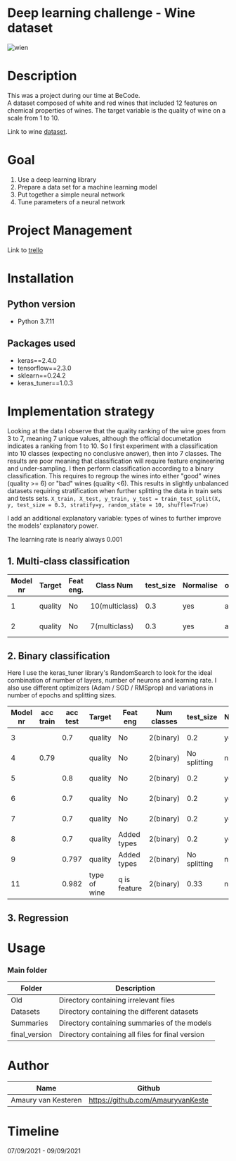 # Deep learning challenge - Wine dataset
![wien](https://user-images.githubusercontent.com/84380197/132534908-93568322-7fff-4935-8f3d-d30fefa0cbb4.jpg)
# Description
This was a project during our time at BeCode.  
A dataset composed of white and red wines that included 12 features on chemical properties of wines. The target variable is the quality of wine on a scale from 1 to 10.

Link to wine [dataset](https://archive.ics.uci.edu/ml/datasets/wine).

# Goal
   1.  Use a deep learning library
   2. Prepare a data set for a machine learning model
   3. Put together a simple neural network
   4. Tune parameters of a neural network

# Project Management

Link to [trello](https://trello.com/b/cnnL0KJL/wine-tasting)

# Installation
## Python version
* Python 3.7.11

## Packages used
* keras==2.4.0
* tensorflow==2.3.0
* sklearn==0.24.2
* keras_tuner==1.0.3

# Implementation strategy

Looking at the data I observe that the quality ranking of the wine goes from 3 to 7, meaning 7 unique values, although the official documetation indicates a ranking from 1 to 10. 
So I first experiment with a classification into 10 classes (expecting no conclusive answer), then into 7 classes. The results are poor meaning that classification will require feature engineering and under-sampling.
I then perform classification according to a binary classification. This requires to regroup the wines into either "good" wines (quality >= 6)  or "bad" wines (quality <6). This results in slightly unbalanced datasets requiring stratification when further splitting the data in train sets and tests sets.
```X_train, X_test, y_train, y_test = train_test_split(X, y, test_size = 0.3, stratify=y, random_state = 10, shuffle=True)```

I add an additional explanatory variable: types of wines to further improve the models' explanatory power.

The learning rate is nearly always 0.001

## 1. Multi-class classification

| Model nr | Target  | Feat eng. | Class Num      | test_size | Normalise | optimizer | Num hidden  | input layer | output layer | activation | epochs | loss | acc train | acc test |
|----------|---------|-----------|----------------|-----------|-----------|-----------|-------------|-------------|--------------|------------|--------|------|-----------|----------|
| 1        | quality | No        | 10(multiclass) | 0.3       | yes       | adam      | 1           | dense 50    | dense 10     | softmax    | 100    | cct  | 0.5       | 0.5      |
| 2        | quality | No        | 7(multiclass)  | 0.3       | yes       | adam      | 1           | dense 50    | dense 10     | softmax    | 800    | cct  | 0.54      | 0.57     |


## 2. Binary classification

Here I use the keras_tuner library's RandomSearch to look for the ideal combination of number of layers, number of neurons and learning rate.
I also use different optimizers (Adam / SGD / RMSprop) and variations in number of epochs and splitting sizes.

| Model nr | acc train | acc test | Target       | Feat eng     | Num classes | test_size    | Norm | Opt     | Num hidden | input layer | output layer | activation | epochs | loss     |
|----------|-----------|----------|--------------|--------------|-------------|--------------|------|---------|------------|-------------|--------------|------------|--------|----------|
| 3        |           | 0.7      | quality      | No           | 2(binary)   | 0.2          | yes  | adam    | 15         | dense       | dense 1      | sigmoid    | 15     | binary c |
| 4        | 0.79      |          | quality      | No           | 2(binary)   | No splitting | no   | adam    | 3          | dense       | dense 1      | sigmoid    | 5000   | binary c |
| 5        |           | 0.8      | quality      | No           | 2(binary)   | 0.2          | yes  | adam    | 17         | dense       | dense 1      | sigmoid    | 100    | binary c |
| 6        |           | 0.7      | quality      | No           | 2(binary)   | 0.2          | yes  | SGD     | 11         | dense       | dense 1      | sigmoid    | 100    | binary c |
| 7        |           | 0.7      | quality      | No           | 2(binary)   | 0.2          | yes  | RMSprop | 19         | dense       | dense 1      | sigmoid    | 100    | binary c |
| 8        |           | 0.7      | quality      | Added types  | 2(binary)   | 0.2          | yes  | adam    |            |             | dense 1      | sigmoid    | 100    | binary c |
| 9        |           | 0.797    | quality      | Added types  | 2(binary)   | No splitting | no   | adam    | 3          | dense       | dense 1      | sigmoid    | 5000   | binary c |
| 11       |           | 0.982    | type of wine | q is feature | 2(binary)   | 0.33         | no   | adam    | 3          | dense       | dense 1      | sigmoid    | 50     | binary c |

## 3. Regression




# Usage

### Main folder
| Folder            | Description                                                 |
|-------------------|-------------------------------------------------------------|
| Old               | Directory containing irrelevant files                       |
| Datasets          | Directory containing the different datasets                 |
| Summaries         | Directory containing summaries of the models                |
| final_version | Directory containing all files for final version                |



# Author
| Name                   | Github                              |
|------------------------|-------------------------------------|
| Amaury van Kesteren    | https://github.com/AmauryvanKeste   |




# Timeline
07/09/2021 - 09/09/2021
